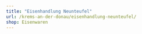```yaml
---
title: "Eisenhandlung Neunteufel"
url: /krems-an-der-donau/eisenhandlung-neunteufel/
shop: Eisenwaren
---
```


